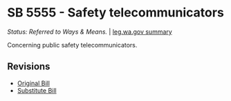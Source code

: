 # SB 5555 - Safety telecommunicators
*Status: Referred to Ways & Means.* | [leg.wa.gov summary](https://app.leg.wa.gov/billsummary?BillNumber=5555&Year=2021)

Concerning public safety telecommunicators.

## Revisions
* [Original Bill](1/)
* [Substitute Bill](S/)